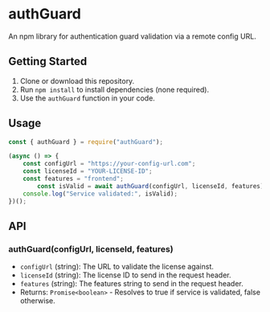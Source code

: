 
# authGuard

An npm library for authentication guard validation via a remote config URL.

## Getting Started

1. Clone or download this repository.
2. Run `npm install` to install dependencies (none required).
3. Use the `authGuard` function in your code.

## Usage

```js
const { authGuard } = require("authGuard");

(async () => {
	const configUrl = "https://your-config-url.com";
	const licenseId = "YOUR-LICENSE-ID";
	const features = "frontend";
		const isValid = await authGuard(configUrl, licenseId, features);
	console.log("Service validated:", isValid);
})();
```

## API

### authGuard(configUrl, licenseId, features)

- `configUrl` (string): The URL to validate the license against.
- `licenseId` (string): The license ID to send in the request header.
- `features` (string): The features string to send in the request header.
- Returns: `Promise<boolean>` - Resolves to true if service is validated, false otherwise.
